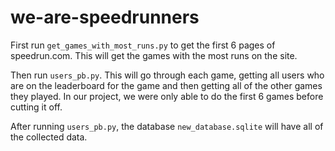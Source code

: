 # we-are-speedrunners

First run `get_games_with_most_runs.py` to get the first 6 pages of speedrun.com. This will get the games with the most runs on the site. 

Then run `users_pb.py`. This will go through each game, getting all users who are on the leaderboard for the game and then getting all of the other games they played. In our project, we were only able to do the first 6 games before cutting it off. 

After running `users_pb.py`, the database `new_database.sqlite` will have all of the collected data.
